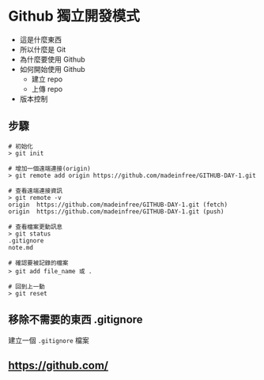 # Github 獨立開發模式

- 這是什麼東西
- 所以什麼是 Git
- 為什麼要使用 Github
- 如何開始使用 Github
  - 建立 repo
  - 上傳 repo
- 版本控制

## 步驟

```
# 初始化
> git init

# 增加一個遠端連接(origin)
> git remote add origin https://github.com/madeinfree/GITHUB-DAY-1.git

# 查看遠端連接資訊
> git remote -v
origin	https://github.com/madeinfree/GITHUB-DAY-1.git (fetch)
origin	https://github.com/madeinfree/GITHUB-DAY-1.git (push)

# 查看檔案更動訊息
> git status
.gitignore
note.md

# 確認要被記錄的檔案
> git add file_name 或 .

# 回到上一動
> git reset
```

## 移除不需要的東西 .gitignore

建立一個 `.gitignore` 檔案

## https://github.com/
